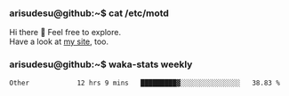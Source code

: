 ### arisudesu@github:~$ cat /etc/motd

Hi there 👋  Feel free to explore.  
Have a look at [my site](https://arisu.dev), too.

### arisudesu@github:~$ waka-stats weekly
<!--START_SECTION:waka-->

```text
Other            12 hrs 9 mins   █████████▓░░░░░░░░░░░░░░░   38.83 %
```

<!--END_SECTION:waka-->
